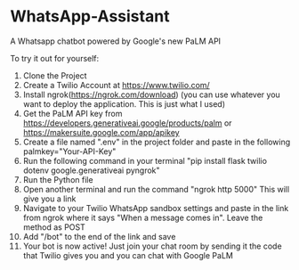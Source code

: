 # WhatsApp-Assistant
A Whatsapp chatbot powered by Google's new PaLM API

To try it out for yourself:
1. Clone the Project
2. Create a Twilio Account at https://www.twilio.com/
3. Install ngrok(https://ngrok.com/download) (you can use whatever you want to deploy the application. This is just what I used)
4. Get the PaLM API key from https://developers.generativeai.google/products/palm or https://makersuite.google.com/app/apikey
5. Create a file named ".env"  in the project folder and paste in the following palmkey="Your-API-Key"
6. Run the following command in your terminal "pip install flask twilio dotenv google.generativeai pyngrok"
7. Run the Python file
8. Open another terminal and run the command "ngrok http 5000" This will give you a link
9. Navigate to your Twilio WhatsApp sandbox settings and paste in the link from ngrok where it says "When a message comes in". Leave the method as POST
10. Add "/bot" to the end of the link and save
11. Your bot is now active! Just join your chat room by sending it the code that Twilio gives you and you can chat with Google PaLM
